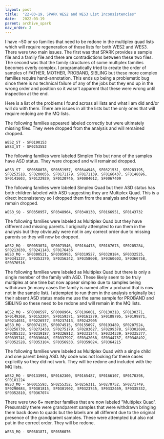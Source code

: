 ```yaml
---
layout: post
title:  "22-03-19, SPARK WES2 and WES3 List Inconsistencies"
date:   2022-03-19
parent: archive_spark
nav_order: 2
---
```


I have ~50 or so families that need to be redone in the multiplex quad lists which will require regeneration of those lists for both WES2 and WES3. There were two main issues. The first was that SPARK provides a sample file and a family file and there are contradictions between these two files. The second was that the family structures of some multiplex families becomes overly complex. I programatically tried to create the order of samples of FATHER, MOTHER, PROBAND, SIBLING but these more complex families require hand-annotation. This ends up being a problematic bug since there is no technical failure of any of the jobs but they end up in the wrong order and position so it wasn't apparent that these were wrong until inspection at the end.

Here is a list of the problems I found across all lists and what I am did and/or will do with them. There are issues in all the lists but the only ones that will require redoing are the MQ lists.

The following families appeared labeled correctly but were ultimately missing files. They were dropped from the analysis and will remained dropped.
```
WES2_ST - SF0190153
WES3_ST - SF0253552
```

The following families were labeled Simplex Trio but none of the samples have ASD status. They were dropped and will remained dropped.
```
WES3_ST - SF0358078, SF0351957, SF0344946, SF0321531, SF0283195, SF0253518, SF0200056, SF0171179, SF0171139, SF0166437, SF0148696, SF0141603, SF0122929, SF0120746, SF0084012, SF0067409
```

The following families were labeled Simplex Quad but their ASD status has both children labeled with ASD suggesting they are Multiplex Quad. This is a direct inconsistency so I dropped them from the analysis and they will remain dropped.
```
WES3_SQ - SF0350957, SF0348964, SF0340130, SF0166951, SF0143732
```

The following families were labeled as Multiplex Quad but they have different and missing parents. I originally attempted to run them in the analysis but they obviously were not in any correct order due to missing parents so they will now be dropped.
```
WES2_MQ - SF0053074, SF0073546, SF0164478, SF0167673, SF0205284, SF0213830, SF0241143, SF0176436
WES3_MQ - SF0300521, SF0305993, SF0319527, SF0320184, SF0332525, SF0341237, SF0353370, SF0356342, SF0358008, SF0360603, SF0360758, SF0370516
```

The following families were labeled as Multiplex Quad but there is only a single member of the family with ASD. These likely seem to be truly multiplex at one time but now appear simplex due to samples being withdrawn (in many cases the family is named after a proband that is now not in the sample list). I attempted to run them in the analysis originally but their absent ASD status made me use the same sample for PROBAND and SIBLING so these need to be redone and will remain in the MQ lists.
```
WES2_MQ - SF0098597, SF0098964, SF0106001, SF0130318, SF0130371, SF0149268, SF0152204, SF0159371, SF0161279, SF0188795, SF0199871, SF0214031, SF0226577, SF0237413, SF0242905
WES3_MQ - SF0074135, SF0074515, SF0155097, SF0193489, SF0207524, SF0258739, SF0272438, SF0275179, SF0283627, SF0299378, SF0302698, SF0305333, SF0319187, SF0326812, SF0331244, SF0334339, SF0335377, SF0335741, SF0336045, SF0337997, SF0342038, SF0344737, SF0348492, SF0352528, SF0353104, SF0356933, SF0359024, SF0364215
```

The following families were labeled as Multiplex Quad with a single child and one parent being ASD. My code was not looking for these cases explicitly so they did not work. They will be redone and included with the MQ lists.
```
WES2_MQ - SF0133991, SF0162300, SF0165487, SF0166107, SF0170398, SF0181224
WES3_MQ - SF0015593, SF0255352, SF0256311, SF0270752, SF0271749, SF0290684, SF0301815, SF0301902, SF0323745, SF0332469, SF0335332, SF0352810, SF0367074
```

There were two 6+ member families that are now labeled "Multiplex Quad". Presumably there were grandparent samples that were withdrawn bringing them back down to quads but the labels are all different due to the original presence of the grandparent samples. These were attempted but also not put in the correct order. They will be redone.
```
WES3_MQ - SF0301871, SF0356076
```